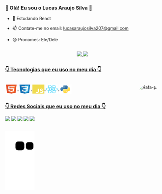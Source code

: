 ### 👏 Olá! Eu sou o Lucas Araujo Silva 👋

- 🌱 Estudando React
- 📫 Contate-me no email: lucasaraujosilva207@gmail.com
- 😄 Pronomes: Ele/Dele

  ##

<div align="center">
  <a href="https://beacons.ai/lucasaraujosilvas">
  <img height="180em" src="https://github-readme-stats.vercel.app/api?username=lucasaraujosilvas&show_icons=true&theme=dark&include_all_commits=true&count_private=true"/>
  <img height="180em" src="https://github-readme-stats.vercel.app/api/top-langs/?username=lucasaraujosilvas&layout=compact&langs_count=7&theme=dark"/>
</div>
  
  ##
    
### 👇 Tecnologias que eu uso no meu dia 👇
  
<div style="display: inline_block"><br>
  <img align="center" alt="Rafa-HTML" height="30" width="40" src="https://raw.githubusercontent.com/devicons/devicon/master/icons/html5/html5-original.svg">
  <img align="center" alt="Rafa-CSS" height="30" width="40" src="https://raw.githubusercontent.com/devicons/devicon/master/icons/css3/css3-original.svg">
  <img align="center" alt="Rafa-Js" height="30" width="40" src="https://raw.githubusercontent.com/devicons/devicon/master/icons/javascript/javascript-plain.svg">
  <img align="center" alt="Rafa-React" height="30" width="40" src="https://raw.githubusercontent.com/devicons/devicon/master/icons/react/react-original.svg">
  <img align="center" alt="Rafa-Python" height="30" width="40" src="https://raw.githubusercontent.com/devicons/devicon/master/icons/python/python-original.svg">
  <img align="right" alt="Rafa-pic" height="150" style="border-radius:50px;" src="https://blog.mackenzie.br/content/images/2020/12/giphy--68-.gif">
</div>
 
  ##
  
### 👇 Redes Sociais que eu uso no meu dia 👇
  
<div> 
  <a href="https://www.youtube.com/channel/UCSHJ5ze4mZjZAkxL8AeDMsA/featured" target="_blank"><img src="https://img.shields.io/badge/YouTube-FF0000?style=for-the-badge&logo=youtube&logoColor=white" target="_blank"></a>
  <a href="https://www.instagram.com/bazardolucasedicoes/" target="_blank"><img src="https://img.shields.io/badge/-Instagram-%23E4405F?style=for-the-badge&logo=instagram&logoColor=white" target="_blank"></a>
 <a href="https://discord.gg/NYShvYtK" target="_blank"><img src="https://img.shields.io/badge/Discord-7289DA?style=for-the-badge&logo=discord&logoColor=white" target="_blank"></a> 
  <a href = "mailto:lucasaraujosilva207@gmail.com"><img src="https://img.shields.io/badge/-Gmail-%23333?style=for-the-badge&logo=gmail&logoColor=white" target="_blank"></a>
  <a href="https://www.linkedin.com/in/lucas-araujo-4b269a222/" target="_blank"><img src="https://img.shields.io/badge/-LinkedIn-%230077B5?style=for-the-badge&logo=linkedin&logoColor=white" target="_blank"></a> 
 
  ##
  
  ![Snake animation](https://github.com/rafaballerini/rafaballerini/blob/output/github-contribution-grid-snake.svg)
 
</div>

